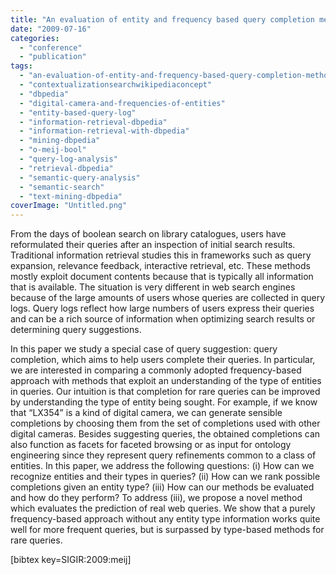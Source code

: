```yaml
---
title: "An evaluation of entity and frequency based query completion methods"
date: "2009-07-16"
categories: 
  - "conference"
  - "publication"
tags: 
  - "an-evaluation-of-entity-and-frequency-based-query-completion-methods"
  - "contextualizationsearchwikipediaconcept"
  - "dbpedia"
  - "digital-camera-and-frequencies-of-entities"
  - "entity-based-query-log"
  - "information-retrieval-dbpedia"
  - "information-retrieval-with-dbpedia"
  - "mining-dbpedia"
  - "o-meij-bool"
  - "query-log-analysis"
  - "retrieval-dbpedia"
  - "semantic-query-analysis"
  - "semantic-search"
  - "text-mining-dbpedia"
coverImage: "Untitled.png"
---
```


From the days of boolean search on library catalogues, users have reformulated their queries after an inspection of initial search results. Traditional information retrieval studies this in frameworks such as query expansion, relevance feedback, interactive retrieval, etc. These methods mostly exploit document contents because that is typically all information that is available. The situation is very different in web search engines because of the large amounts of users whose queries are collected in query logs. Query logs reflect how large numbers of users express their queries and can be a rich source of information when optimizing search results or determining query suggestions.

In this paper we study a special case of query suggestion: query completion, which aims to help users complete their queries. In particular, we are interested in comparing a commonly adopted frequency-based approach with methods that exploit an understanding of the type of entities in queries. Our intuition is that completion for rare queries can be improved by understanding the type of entity being sought. For example, if we know that “LX354” is a kind of digital camera, we can generate sensible completions by choosing them from the set of completions used with other digital cameras. Besides suggesting queries, the obtained completions can also function as facets for faceted browsing or as input for ontology engineering since they represent query refinements common to a class of entities. In this paper, we address the following questions: (i) How can we recognize entities and their types in queries? (ii) How can we rank possible completions given an entity type? (iii) How can our methods be evaluated and how do they perform? To address (iii), we propose a novel method which evaluates the prediction of real web queries. We show that a purely frequency-based approach without any entity type information works quite well for more frequent queries, but is surpassed by type-based methods for rare queries.

\[bibtex key=SIGIR:2009:meij\]
